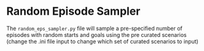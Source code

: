 # Random Episode Sampler

The `random_eps_sampler.py` file will sample a pre-specified number of episodes with random starts and goals using the 
pre curated scenarios (change the .ini file input to change which set of curated scenarios to input)
